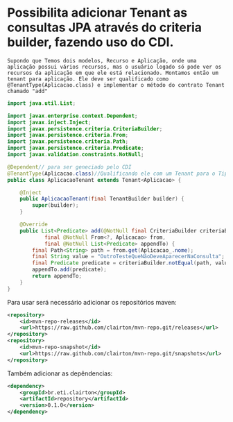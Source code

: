 # Possibilita adicionar Tenant as consultas JPA através do criteria builder, fazendo uso do CDI.

	Supondo que Temos dois modelos, Recurso e Aplicação, onde uma aplicação possui vários recursos, mas o usuário logado só pode ver os recursos da aplicação em que ele está relacionado. Montamos então um tenant para aplicação. Ele deve ser qualificado como @TenantType(Aplicacao.class) e implementar o método do contrato Tenant chamado "add"
    
```java	
import java.util.List;

import javax.enterprise.context.Dependent;
import javax.inject.Inject;
import javax.persistence.criteria.CriteriaBuilder;
import javax.persistence.criteria.From;
import javax.persistence.criteria.Path;
import javax.persistence.criteria.Predicate;
import javax.validation.constraints.NotNull;

@Dependent// para ser geneciado pelo CDI
@TenantType(Aplicacao.class)//Qualificando ele com um Tenant para o Tipo //Aplicacação
public class AplicacaoTenant extends Tenant<Aplicacao> {

	@Inject
	public AplicacaoTenant(final TenantBuilder builder) {
		super(builder);
	}

	@Override
	public List<Predicate> add(@NotNull final CriteriaBuilder criteriaBuilder,
			final @NotNull From<?, Aplicacao> from,
			final @NotNull List<Predicate> appendTo) {
		final Path<String> path = from.get(Aplicacao_.nome);
		final String value = "OutroTesteQueNãoDeveAparecerNaConsulta";
		final Predicate predicate = criteriaBuilder.notEqual(path, value);
		appendTo.add(predicate);
		return appendTo;
	}
}

```


Para usar será necessário adicionar os repositórios maven:

```xml
<repository>
	<id>mvn-repo-releases</id>
	<url>https://raw.github.com/clairton/mvn-repo.git/releases</url>
</repository>
<repository>
	<id>mvn-repo-snapshot</id>
	<url>https://raw.github.com/clairton/mvn-repo.git/snapshots</url>
</repository>
```
 Também adicionar as depêndencias:
```xml
<dependency>
    <groupId>br.eti.clairton</groupId>
	<artifactId>repository</artifactId>
	<version>0.1.0</version>
</dependency>
```
